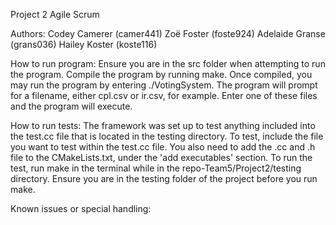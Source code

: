 Project 2 Agile Scrum

Authors:
    Codey Camerer (camer441)
    Zoë Foster (foste924)
    Adelaide Granse (grans036)
    Hailey Koster (koste116)

How to run program:
    Ensure you are in the src folder when attempting to run the program. Compile
    the program by running make. Once compiled, you may run the program by entering
    ./VotingSystem. The program will prompt for a filename, either cpl.csv or ir.csv, for example.
    Enter one of these files and the program will execute.

How to run tests:
    The framework was set up to test anything included into the test.cc file
    that is located in the testing directory. To test, include the file you want 
    to test within the test.cc file. You also need to add the .cc and .h file
    to the CMakeLists.txt, under the 'add executables' section. To run the 
    test, run make in the terminal while in the repo-Team5/Project2/testing directory. 
    Ensure you are in the testing folder of the project before you run make.

Known issues or special handling:
    